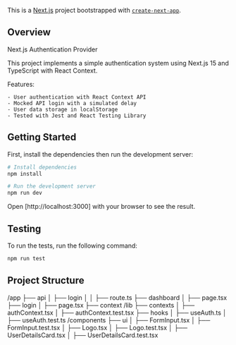 This is a [Next.js](https://nextjs.org) project bootstrapped with [`create-next-app`](https://nextjs.org/docs/app/api-reference/cli/create-next-app).

## Overview

Next.js Authentication Provider

This project implements a simple authentication system using Next.js 15 and TypeScript with React Context.

Features:

    - User authentication with React Context API
    - Mocked API login with a simulated delay
    - User data storage in localStorage
    - Tested with Jest and React Testing Library


## Getting Started

First, install the dependencies then run the development server:

```bash
# Install dependencies
npm install

# Run the development server
npm run dev
```

Open [http://localhost:3000] with your browser to see the result.


## Testing

To run the tests, run the following command:

```bash
npm run test
```


## Project Structure 

/app
  ├── api
  │   ├── login
  │   │   ├── route.ts
  ├── dashboard
  │   ├── page.tsx
  ├── login
  │   ├── page.tsx
  ├── context
/lib
  ├── contexts
  │   ├── authContext.tsx
  │   ├── authContext.test.tsx
  ├── hooks
  │   ├── useAuth.ts
  │   ├── useAuth.test.ts
/components
  ├── ui
  │   ├── FormInput.tsx
  │   ├── FormInput.test.tsx
  │   ├── Logo.tsx
  │   ├── Logo.test.tsx
  │   ├── UserDetailsCard.tsx
  │   ├── UserDetailsCard.test.tsx

